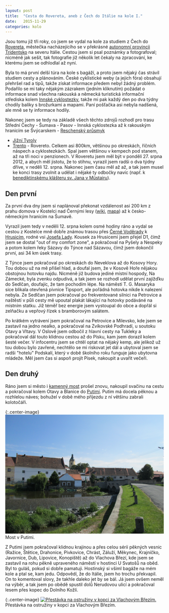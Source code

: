 ```yaml
---
layout: post
title:  "Cesta do Rovereta, aneb z Čech do Itálie na kole I."
date:   2015-11-29
categories: kolo 
---
```


Jsou tomu již tři roky, co jsem se vydal na kole za studiem z Čech do
[Rovereta](https://cs.wikipedia.org/wiki/Rovereto), městečka nacházejícího
se v překrásné [autonomní provincii 
Tridentsko](https://cs.wikipedia.org/wiki/Autonomn%C3%AD_provincie_Trento)
na severu Itálie. Cestou jsem si psal poznámky a fotografoval; nicméně jak
sešit, tak fotografie již několik let čekaly na zpracování, ke kterému
jsem se odhlodlal až nyní.

Byla to má první delší túra na kole s bagáží, a proto jsem nějaký čas 
strávil studiem cesty a plánováním. České cyklistické weby (a jejich fóra)
obsahují přehršel rad a tipů, takže získat informace předem nebyl žádný 
problém. Podařilo se mi taky nějakým zázrakem (jedním kliknutím) 
požádat o informace snad všechna rakouská a německá turistická informační 
    střediska kolem [Innské cyklostezky](https://de.wikivoyage.org/wiki/Inn-Radweg),
takže mi pak každý den po dva týdny chodily balíky s brožurkami a mapami.
Paní pošťačka asi nebyla nadšená, ale mně se ty informace hodily.

Nakonec jsem se tedy na základě všech těchto zdrojů rozhodl pro 
trasu Střední Čechy - Šumava - Pasov - Innská cyklostezka až k rakouským
hranicím se Švýcarskem -
[Reschenský průsmyk](https://cs.wikipedia.org/wiki/Reschensk%C3%BD_pr%C5%AFsmyk)
- [Jižní Tyroly](https://cs.wikipedia.org/wiki/Ji%C5%BEn%C3%AD_Tyrolsko) 
- [Trento](https://cs.wikipedia.org/wiki/Trento) - Rovereto. 
Celkem asi 800km, většinou po okreskách, říčních náspech a cyklostezkách.
Spal jsem většinou v kempech pod stanem, až na tři noci v penzionech.
V Roveretu jsem měl být v pondělí 27. srpna 2012, a abych měl jistotu, že to stihnu,
vyrazil jsem radši o dva týdny dříve, v neděli 12. srpna. Nakonec jsem času měl
až až, a tak jsem musel ke konci trasy zvolnit a udělat i nějaké ty odbočky
navíc (např. k [benediktinskému klášteru sv. Jana v 
Müstairu](https://en.wikipedia.org/wiki/Saint_John_Abbey,_M%C3%BCstair)).

Den první
---
Za první dva dny jsem si naplánoval překonat vzdálenost asi 200 km z prahu 
domova v Kostelci nad Černými lesy 
([wiki](https://cs.wikipedia.org/wiki/Kostelec_nad_%C4%8Cern%C3%BDmi_lesy), [mapa](http://mapy.cz/s/mYNq)) 
až k česko-německým hranicím na Šumavě.

Vyrazil jsem tedy v neděli 12. srpna kolem osmé hodiny
ráno a vydal se cestou z Kostelce mně dobře známou trasou přes 
[Černé Voděrady](https://cs.wikipedia.org/wiki/%C4%8Cern%C3%A9_Vod%C4%9Brady)
k [Hrusicím](https://cs.wikipedia.org/wiki/Hrusice), rodné vsi 
[Josefa Lady](https://cs.wikipedia.org/wiki/Josef_Lada). Kousek
za Hrusicemi jsem přejel D1, čímž jsem se dostal "out of my comfort zone",
a pokračoval na Pyšely a Nespeky a potom kolem řeky Sázavy do Týnce nad 
Sázavou, čímž jsem dokončil první, asi 34 km úsek trasy.

Z Týnce jsem pokračoval po okreskách do Neveklova až do Kosovy Hory. Tou dobou
už na mě přišel hlad, a doufal jsem, že v Kosově Hoře nějakou obstojnou
hotovku najdu. Nicméně již budova jediné místní hospody, Na Zámecké,
byla zvenku odpudivá, a tak jsem se rozhodl udělat první zajížďku do Sedlčan, 
doufajíc, že tam pochodím lépe. Na náměstí T. G. Masaryka sice blikala 
otevřená pivnice Tipsport, ale pořádná hotovka nikde k nalezení nebyla. 
Ze Sedlčan jsem pokračoval po frekventované silnici
na Petrovice a naštěstí v půli cesty mě upoutal plakát lákající na hotovky
podáváné na místním statku. Již téměř bez energie jsem vystoupal do obce
a dopřál si zelňačku a vepřový řízek s bramborovým salátem.

Po krátkém vytrávení jsem pokračoval na Petrovice a Milevsko, kde jsem se
zastavil na jedno nealko, a pokračoval na Zvíkovské Podhradí, u soutoku
Otavy a Vltavy. V Oslově jsem odbočil z hlavní cesty na Tukleky a pokračoval
dál touto klidnou cestou až do Písku, kam jsem dorazil kolem šesté večer.
V infocentru jsem se chtěl optat na nějaký kemp, ale jelikož už tou
dobou bylo zavřené, nechtělo se mi riskovat jet dál a ubytoval jsem se
radši "hotelu" Podskalí, který v době školního roku funguje jako
ubytovna mládeže. Měl jsem čas si aspoň projít Písek, nakoupit
a uvařit večeři. 

Den druhý
--

Ráno jsem si město i [kamenný 
most](https://cs.wikipedia.org/wiki/Kamenn%C3%BD_most_v_P%C3%ADsku) prošel
znovu, nakoupil svačinu na cestu a pokračoval kolem Otavy a Blanice do 
[Putimi](https://cs.wikipedia.org/wiki/Osudy_dobr%C3%A9ho_voj%C3%A1ka_%C5%A0vejka_za_sv%C4%9Btov%C3%A9_v%C3%A1lky). 
Putim má docela pěknou a rozhlelou náves; bohužel v době mého příjezdu z ní
většinu zabrali kolotočáři.

{:.center-image}
[![Most v Putimi](/images/putim_most.JPG)](/images/putim_most.JPG)
Most v Putimi.

Z Putimi jsem pokračoval klidnou krajinou a přes celou sérii pěkných 
vesnic (Ražice, Štětice, Drahonice, Pivkovice, Chrást, Záluží, Měkynec, 
Krajníčko, Javornice, Dub, Lipovice, Konopiště) až do Vlachova Březí,
kde jsem se zastavil na rohu pěkně upraveného náměstí v hostinci
U Svatošů na oběd.  Byl to guláš, pokud si dobře
pamatuji. Hostinský si všiml bagáže na mém kole a ptal se, kam jedu. 
Odpovědí, že do Itálie, jsem ho trochu překvapil. On to komentoval slovy,
že takhle daleko jet by se bál. Já jsem ovšem neměl na výběr, a tak 
jsem po obědě spustil dolů Nerudovou ulicí a pokračoval lesem přes kopec 
do Dolního Kožlí.

{:.center-image}
[![Přestávka na ostružiny v kopci za Vlachovým Březím.](/images/vlachovobrezi_pauza1.JPG)](/images/vlachovobrezi_pauza1.JPG)
Přestávka na ostružiny v kopci za Vlachovým Březím.

